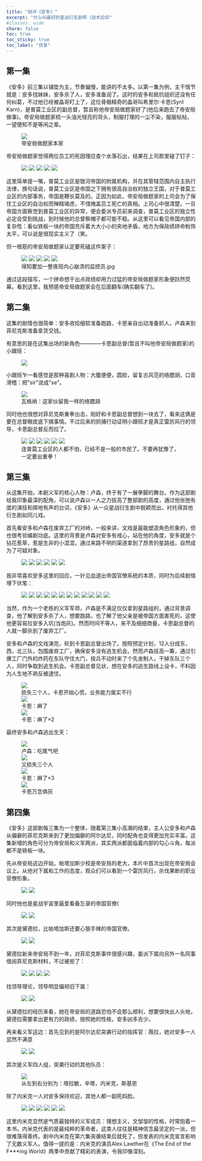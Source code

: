 ```yaml
---
title: "锐评《安多》"  
excerpt: "什么叫最好的星战衍生剧啊（战术后仰"
#classes: wide
share: false
toc: true
toc_sticky: true
toc_label: "目录"
---
```


## 第一集

《安多》前三集以铺垫为主，节奏偏慢，能讲的不太多。以第一集为例，主干情节就是：安多找妹妹，安多杀了人，安多准备润了。这时的安多和抵抗组织还没有任何纠葛，不过他已经被晶哥盯上了，这位骨骼精奇的晶哥叫希里尔·卡恩(Syril Karn)，是普莫工业区的副总督，暂且称他帝安局做题家好了(他后来跑去了帝安局做事)。帝安局做题家梳一头油光锃亮的背头，制服打理的一尘不染，服服帖帖，一望便知不是等闲之辈。

<figure>
    <a href="/assets/images/andor/1/Screenshot 2022-12-29 192223.jpg"><img src="/assets/images/andor/1/Screenshot 2022-12-29 192223.jpg"></a>
    <figcaption>帝安局做题家本家</figcaption>
</figure>

帝安局做题家觉得两位员工的死因理应查个水落石出，结果在上司那里碰了钉子：

<figure>
    <a href="/assets/images/andor/1/Screenshot 2022-12-29 191824.jpg"><img src="/assets/images/andor/1/Screenshot 2022-12-29 191824.jpg"></a>
    <a href="/assets/images/andor/1/Screenshot 2022-12-29 191847.jpg"><img src="/assets/images/andor/1/Screenshot 2022-12-29 191847.jpg"></a>
    <a href="/assets/images/andor/1/Screenshot 2022-12-29 191950.jpg"><img src="/assets/images/andor/1/Screenshot 2022-12-29 191950.jpg"></a>
    <a href="/assets/images/andor/1/Screenshot 2022-12-29 192010.jpg"><img src="/assets/images/andor/1/Screenshot 2022-12-29 192010.jpg"></a>
    <a href="/assets/images/andor/1/Screenshot 2022-12-29 192026.jpg"><img src="/assets/images/andor/1/Screenshot 2022-12-29 192026.jpg"></a>
</figure>

这里简单提一嘴，普莫工业区是银河帝国的附属机构，并在其管辖范围内自主执行法律，换句话说，普莫工业区是帝国之下拥有很高自治权的独立王国，对于普莫工业区的内部事务，帝国是鞭长莫及的。正因为如此，帝安局做题家的上司会为了保住工业区的自治权而殚精竭虑，不惜掩盖员工死亡的真相。上司心中很清楚，一旦帝国方面察觉到普莫工业区的异常，便会委派专员前来调查，普莫工业区的独立性必定会受到挑战，到时候他的总督察帽子都可能不稳。从这里可以看见帝国内部的复杂性：看似铁板一块的帝国充斥着大大小小的央地矛盾，地方为保政绩拼命粉饰太平，可以说是很现实主义了（笑。

但一根筋的帝安局做题家认定要死磕这件案子：

<figure>
    <a href="/assets/images/andor/1/Screenshot 2022-12-29 191115.jpg"><img src="/assets/images/andor/1/Screenshot 2022-12-29 191115.jpg"></a>
    <a href="/assets/images/andor/1/Screenshot 2022-12-29 191142.jpg"><img src="/assets/images/andor/1/Screenshot 2022-12-29 191142.jpg"></a>
    <a href="/assets/images/andor/1/Screenshot 2022-12-29 191210.jpg"><img src="/assets/images/andor/1/Screenshot 2022-12-29 191210.jpg"></a>
    <a href="/assets/images/andor/1/Screenshot 2022-12-29 191338.jpg"><img src="/assets/images/andor/1/Screenshot 2022-12-29 191338.jpg"></a>
    <a href="/assets/images/andor/1/Screenshot 2022-12-29 191443.jpg"><img src="/assets/images/andor/1/Screenshot 2022-12-29 191443.jpg"></a><figcaption>得知要加一整夜班内心崩溃的监控员.jpg</figcaption>
</figure>

通过这段描写，一个拼命想干出点政绩却用力过猛的帝安局做题家形象便跃然荧幕。看到这里，我预感帝安局做题家会在后面翻车(确实翻车了)。

## 第二集

这集的剧情也很简单：安多收拾细软准备跑路，卡恩亲自出动准备抓人，卢森来到菲尼克斯准备拿货交钱。

有意思的是在这集出场的新角色————卡恩副总督(暂且不叫他帝安局做题家)的小跟班：

<figure>
    <a href="/assets/images/andor/2/1.jpg"><img src="/assets/images/andor/2/1.jpg"></a>
</figure>

小跟班乍一看感觉是那种喜剧人物：大腹便便，圆脸，留复古风范的络腮胡，口音滑稽：把"sir"说成"se"。

<figure>
    <a href="/assets/images/andor/2/wagnar.jpg"><img src="/assets/images/andor/2/wagnar.jpg"></a><figcaption>瓦格纳：这家伙留我一样的络腮胡</figcaption>
</figure>

同时他也很想对菲尼克斯重拳出击，刚好和卡恩副总督想到一块去了，看来这俩是要在总督眼皮底下搞事情。不过后来的抓捕行动证明小跟班才是真正雷厉风行的领导，卡恩副总督反而拉了。

<figure>
    <a href="/assets/images/andor/2/1.jpg"><img src="/assets/images/andor/2/1.jpg"></a>
    <a href="/assets/images/andor/2/2.jpg"><img src="/assets/images/andor/2/2.jpg"></a>
    <a href="/assets/images/andor/2/3.jpg"><img src="/assets/images/andor/2/3.jpg"></a>
    <a href="/assets/images/andor/2/4.jpg"><img src="/assets/images/andor/2/4.jpg"></a>
    <a href="/assets/images/andor/2/5.jpg"><img src="/assets/images/andor/2/5.jpg"></a>
    <a href="/assets/images/andor/2/6.jpg"><img src="/assets/images/andor/2/6.jpg"></a><figcaption>连普莫工业区的人都不怕，已经不是一般的市民了。不要再犹豫了，一定要出重拳！</figcaption>
</figure>

## 第三集

从这集开始，本剧义军的核心人物：卢森，终于有了一展拳脚的舞台。作为这部剧给我印象最深的配角，可以说卢森以一人之力拔高了整部剧的高度，通过他张弛有度的演技和掷地有声的台词，《安多》从一众星战衍生剧中脱颖而出，衬托得其他衍生剧如同儿戏。

首先看安多和卢森在废弃工厂的对峙，一般来讲，文戏是最能塑造角色形象的，但也很考验编剧功底。这里的背景是卢森对安多有戒心，站在他的角度，安多就是个拈花惹草，惹是生非的小混混，通过来路不明的渠道拿到了昂贵的星路组，自然成为了可疑对象。

<figure>
    <a href="/assets/images/andor/3/1.jpg"><img src="/assets/images/andor/3/1.jpg"></a>
    <a href="/assets/images/andor/3/2.jpg"><img src="/assets/images/andor/3/2.jpg"></a>
    <a href="/assets/images/andor/3/3.jpg"><img src="/assets/images/andor/3/3.jpg"></a>
    <a href="/assets/images/andor/3/4.jpg"><img src="/assets/images/andor/3/4.jpg"></a>
    <a href="/assets/images/andor/3/5.jpg"><img src="/assets/images/andor/3/5.jpg"></a>
    <a href="/assets/images/andor/3/6.jpg"><img src="/assets/images/andor/3/6.jpg"></a>
</figure>

我非常喜欢安多这里的回应，一针见血道出帝国官僚系统的本质，同时为后续剧情埋下伏笔：

<figure>
    <a href="/assets/images/andor/3/7.jpg"><img src="/assets/images/andor/3/7.jpg"></a>
    <a href="/assets/images/andor/3/8.jpg"><img src="/assets/images/andor/3/8.jpg"></a>
    <a href="/assets/images/andor/3/9.jpg"><img src="/assets/images/andor/3/9.jpg"></a>
    <a href="/assets/images/andor/3/10.jpg"><img src="/assets/images/andor/3/10.jpg"></a>
    <a href="/assets/images/andor/3/11.jpg"><img src="/assets/images/andor/3/11.jpg"></a>
    <a href="/assets/images/andor/3/12.jpg"><img src="/assets/images/andor/3/12.jpg"></a>
    <a href="/assets/images/andor/3/13.jpg"><img src="/assets/images/andor/3/13.jpg"></a>
    <a href="/assets/images/andor/3/14.jpg"><img src="/assets/images/andor/3/14.jpg"></a>
    <a href="/assets/images/andor/3/15.jpg"><img src="/assets/images/andor/3/15.jpg"></a>
    <a href="/assets/images/andor/3/16.jpg"><img src="/assets/images/andor/3/16.jpg"></a>
    <a href="/assets/images/andor/3/17.jpg"><img src="/assets/images/andor/3/17.jpg"></a>
    <a href="/assets/images/andor/3/18.jpg"><img src="/assets/images/andor/3/18.jpg"></a>
</figure>

当然，作为一个老练的义军军师，卢森是不满足仅仅拿到星路组的，通过背景调查，他了解到安多杀了人，想要跑路，也了解了他父亲是被帝国方面害死的，这使他更容易拉安多入坑(当炮灰)。然而时间不等人，来不及细细商量，卡恩副总督的人就一脚杀到了废弃工厂。

安多和卢森的文戏演完，轮到卡恩副总督出场了。按照预定计划，12人分成东，西，北三队，包围废弃工厂，确保安多没有逃生机会。然而卢森技高一筹，通过引爆工厂门外的炸药在东队守住大门，按兵不动时来了个先发制人，干掉东队三个人，同时争取到逃生机会。卡恩副总督见状，想在安多的逃生路线上设卡，不料因为人生地不熟反被逮住。

<figure>
    <a href="/assets/images/andor/3/19.jpg"><img src="/assets/images/andor/3/19.jpg"></a><figcaption>损失三个人，卡恩开始心慌，业务能力属实不行</figcaption>
    <a href="/assets/images/andor/3/20.jpg"><img src="/assets/images/andor/3/20.jpg"></a><figcaption>卡恩：麻了</figcaption>
    <a href="/assets/images/andor/3/21.jpg"><img src="/assets/images/andor/3/21.jpg"></a><figcaption>卡恩：麻了×2</figcaption>
</figure>

最终安多和卢森逃出生天：

<figure>
    <a href="/assets/images/andor/3/23.jpg"><img src="/assets/images/andor/3/23.jpg"></a><figcaption>卢森：吃尾气吧</figcaption>
    <a href="/assets/images/andor/3/24.jpg"><img src="/assets/images/andor/3/24.jpg"></a><figcaption>又损失三个人</figcaption>
    <a href="/assets/images/andor/3/25.jpg"><img src="/assets/images/andor/3/25.jpg"></a><figcaption>卡恩：麻了×3</figcaption>
    <a href="/assets/images/andor/3/26.jpg"><img src="/assets/images/andor/3/26.jpg"></a><figcaption>卡恩万念俱灰</figcaption>
</figure>


## 第四集

《安多》这部剧每三集为一个整体，随着第三集小高潮的结束，主人公安多和卢森从偏僻的菲尼克斯来到了更加偏僻的阿尔达尼，同时配角也变得更加充实丰富。这集新增的角色可分为帝安局和义军两派，其实两派都面临着内部的勾心斗角，每派都不是铁板一块。

先从帝安局这边开始，帕塔加斯少校是帝安局的老大，本片中首次出现在帝安局会议上。从他对下属和工作的态度，观众们可以看到一个雷厉风行，杀伐果断的职业官僚形象。

<figure>
    <a href="/assets/images/andor/4/1.jpg"><img src="/assets/images/andor/4/1.jpg"></a>
    <a href="/assets/images/andor/4/2.jpg"><img src="/assets/images/andor/4/2.jpg"></a>
</figure>

同时他也是星战宇宙里最爱看备忘录的帝国官僚(

<figure>
    <a href="/assets/images/andor/4/3.jpg"><img src="/assets/images/andor/4/3.jpg"></a>
    <a href="/assets/images/andor/4/4.jpg"><img src="/assets/images/andor/4/4.jpg"></a>
</figure>

其次是黛德拉，比帕塔加斯还要心狠手辣的帝国官僚。

<figure>
    <a href="/assets/images/andor/4/15.jpg"><img src="/assets/images/andor/4/15.jpg"></a>
    <a href="/assets/images/andor/4/16.jpg"><img src="/assets/images/andor/4/16.jpg"></a>
</figure>


黛德拉新来帝安局不到一年，对菲尼克斯事件很感兴趣，委派下属向另外一名同事借阅菲尼克斯材料，不过被拒了：

<figure>
    <a href="/assets/images/andor/4/9.jpg"><img src="/assets/images/andor/4/9.jpg"></a>
    <a href="/assets/images/andor/4/10.jpg"><img src="/assets/images/andor/4/10.jpg"></a>
    <a href="/assets/images/andor/4/11.jpg"><img src="/assets/images/andor/4/11.jpg"></a>
    <a href="/assets/images/andor/4/12.jpg"><img src="/assets/images/andor/4/12.jpg"></a>
</figure>

找领导理论，领导明显偏袒旧下属：

<figure>
    <a href="/assets/images/andor/4/13.jpg"><img src="/assets/images/andor/4/13.jpg"></a>
    <a href="/assets/images/andor/4/14.jpg"><img src="/assets/images/andor/4/14.jpg"></a>
</figure>

从黛德拉的经历来看，她在帝安局的道路恐怕不会那么顺利，想要很快出人头地，黛德拉需要拿出更有力的政绩，按照她的性格，安多凶多吉少。

再来看义军这边：首先见到的是阿尔达尼突袭行动的指挥官：薇拉，她对安多一人显然不满意

<figure>
    <a href="/assets/images/andor/4/17.jpg"><img src="/assets/images/andor/4/17.jpg"></a>
    <a href="/assets/images/andor/4/18.jpg"><img src="/assets/images/andor/4/18.jpg"></a>
</figure>

其次是义军四人组，突袭行动的其他队员：

<figure>
    <a href="/assets/images/andor/4/19.jpg"><img src="/assets/images/andor/4/19.jpg"></a></a><figcaption>从左到右分别为：塔拉敏，辛塔，内米克，斯基恩</figcaption>
</figure>

除了内米克一人对安多保持欢迎，其他人都一副死妈脸。

<figure>
    <a href="/assets/images/andor/4/20.jpg"><img src="/assets/images/andor/4/20.jpg"></a>
    <a href="/assets/images/andor/4/21.jpg"><img src="/assets/images/andor/4/21.jpg"></a>
    <a href="/assets/images/andor/4/22.jpg"><img src="/assets/images/andor/4/22.jpg"></a>
    <a href="/assets/images/andor/4/23.jpg"><img src="/assets/images/andor/4/23.jpg"></a>
    <a href="/assets/images/andor/4/24.jpg"><img src="/assets/images/andor/4/24.jpg"></a>
    <a href="/assets/images/andor/4/25.jpg"><img src="/assets/images/andor/4/25.jpg"></a>
</figure>

这里内米克显然是气质最独特的义军成员：理想主义，文邹邹的性格，时常抱着一本书。内米克代表的是最纯粹的革命者，这类人往往是精神信念最坚定的一派，但很难落得善终。剧中内米克在第六集突袭结束后就死了，但发表的内米克宣言影响了无数义军人。值得一提的是：内米克的演员Alex Lawther在《The End of the F***ing World》两季中贡献了精彩的表演，令我印像深刻。





















































